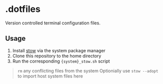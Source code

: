# .dotfiles

Version controlled terminal configuration files.

## Usage

1. Install [stow](https://www.gnu.org/software/stow/) via the system package manager
2. Clone this repository to the home directory
3. Run the corresponding `{system}_stow.sh` script
> `rm` any conflicting files from the system
> Optionially use `stow --adopt` to import host system files here
